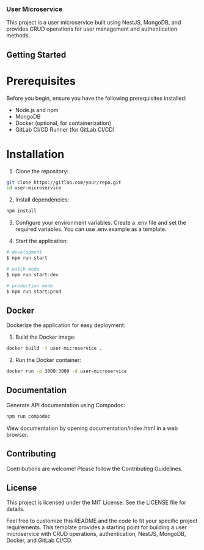 ### User Microservice
This project is a user microservice built using NestJS, MongoDB, and provides CRUD operations for user management and authentication methods.

## Getting Started
# Prerequisites
Before you begin, ensure you have the following prerequisites installed:

- Node.js and npm
- MongoDB
- Docker (optional, for containerization)
- GitLab CI/CD Runner (for GitLab CI/CD)

# Installation
1. Clone the repository:

```bash
git clone https://gitlab.com/your/repo.git
cd user-microservice
```
2. Install dependencies:

```bash
npm install
```
3. Configure your environment variables. Create a .env file and set the required variables. You can use .env.example as a template.

4. Start the application:

```bash
# development
$ npm run start

# watch mode
$ npm run start:dev

# production mode
$ npm run start:prod
```

## Docker
Dockerize the application for easy deployment:

1. Build the Docker image:

```bash
docker build -t user-microservice .
```
2. Run the Docker container:

```bash
docker run -p 3000:3000 -d user-microservice
```

## Documentation
Generate API documentation using Compodoc:

```bash
npm run compodoc
```
View documentation by opening documentation/index.html in a web browser.

## Contributing
Contributions are welcome! Please follow the Contributing Guidelines.

## License
This project is licensed under the MIT License. See the LICENSE file for details.

Feel free to customize this README and the code to fit your specific project requirements. This template provides a starting point for building a user microservice with CRUD operations, authentication, NestJS, MongoDB, Docker, and GitLab CI/CD.